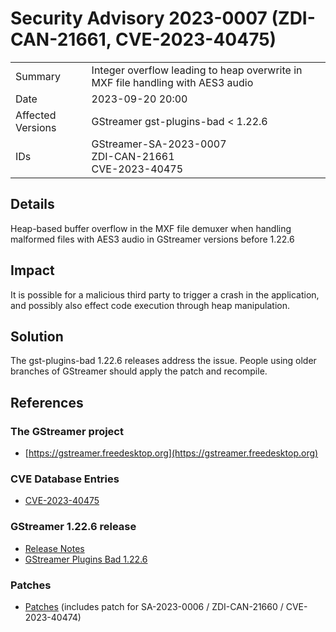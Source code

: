 # Security Advisory 2023-0007 (ZDI-CAN-21661, CVE-2023-40475)

<div class="vertical-table">

|                   |     |
| ----------------- | --- |
| Summary           | Integer overflow leading to heap overwrite in MXF file handling with AES3 audio |
| Date              | 2023-09-20 20:00 |
| Affected Versions | GStreamer gst-plugins-bad < 1.22.6 |
| IDs               | GStreamer-SA-2023-0007<br/>ZDI-CAN-21661<br/>CVE-2023-40475 |

</div>

## Details

Heap-based buffer overflow in the MXF file demuxer when handling malformed files with AES3 audio in GStreamer versions before 1.22.6

## Impact

It is possible for a malicious third party to trigger a crash in the application, and possibly also effect code execution through heap manipulation.

## Solution

The gst-plugins-bad 1.22.6 releases address the issue. People using older branches of GStreamer should apply the patch and recompile.

## References

### The GStreamer project

- [https://gstreamer.freedesktop.org](https://gstreamer.freedesktop.org)

### CVE Database Entries

- [CVE-2023-40475](https://cve.mitre.org/cgi-bin/cvename.cgi?name=CVE-2023-40475)

### GStreamer 1.22.6 release

- [Release Notes](/releases/1.22/#1.22.6)  
- [GStreamer Plugins Bad 1.22.6](/src/gst-plugins-bad/gst-plugins-bad-1.22.6.tar.xz)

### Patches

- [Patches](https://gitlab.freedesktop.org/gstreamer/gstreamer/-/merge_requests/5362.patch) (includes patch for SA-2023-0006 / ZDI-CAN-21660 / CVE-2023-40474)
